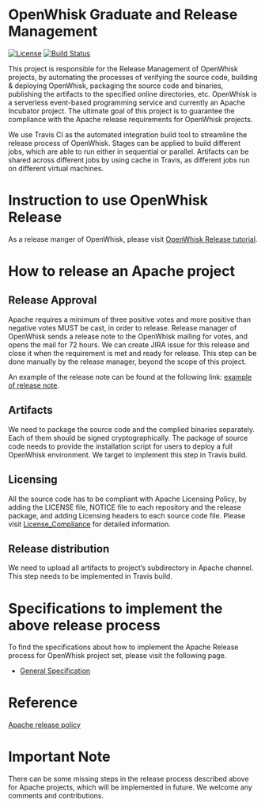 <!--
#
# Licensed to the Apache Software Foundation (ASF) under one or more contributor
# license agreements.  See the NOTICE file distributed with this work for additional
# information regarding copyright ownership.  The ASF licenses this file to you
# under the Apache License, Version 2.0 (the # "License"); you may not use this
# file except in compliance with the License.  You may obtain a copy of the License
# at:
#
# http://www.apache.org/licenses/LICENSE-2.0
#
# Unless required by applicable law or agreed to in writing, software distributed
# under the License is distributed on an "AS IS" BASIS, WITHOUT WARRANTIES OR
# CONDITIONS OF ANY KIND, either express or implied.  See the License for the
# specific language governing permissions and limitations under the License.
#
-->

# OpenWhisk Graduate and Release Management
[![License](https://img.shields.io/badge/license-Apache--2.0-blue.svg)](http://www.apache.org/licenses/LICENSE-2.0)
[![Build Status](https://travis-ci.org/apache/incubator-openwhisk-release.svg?branch=master)](https://travis-ci.org/apache/incubator-openwhisk-release)

This project is responsible for the Release Management of OpenWhisk projects, by automating the processes of verifying
the source code, building & deploying OpenWhisk, packaging the source code and binaries, publishing the artifacts to
the specified online directories, etc. OpenWhisk is a serverless event-based programming service and currently an Apache
Incubator project. The ultimate goal of this project is to guarantee the compliance with the Apache release requirements
for OpenWhisk projects.

We use Travis CI as the automated integration build tool to streamline the release process of OpenWhisk. Stages can be
applied to build different jobs, which are able to run either in sequential or parallel. Artifacts can be shared across
different jobs by using cache in Travis, as different jobs run on different virtual machines.

# Instruction to use OpenWhisk Release

As a release manger of OpenWhisk, please visit [OpenWhisk Release tutorial](docs/tutorial.md).

# How to release an Apache project

## Release Approval
Apache requires a minimum of three positive votes and more positive than negative votes MUST be cast, in order to release.
Release manager of OpenWhisk sends a release note to the OpenWhisk mailing for votes, and opens the mail for 72 hours.
We can create JIRA issue for this release and close it when the requirement is met and ready for release. This step can
be done manually by the release manager, beyond the scope of this project.

An example of the release note can be found at the following link: [example of release note](https://github.com/apache/cordova-coho/blob/master/docs/coho-release-process.md).

## Artifacts
We need to package the source code and the complied binaries separately. Each of them should be signed cryptographically.
The package of source code needs to provide the installation script for users to deploy a full OpenWhisk environment.
We target to implement this step in Travis build.

## Licensing
All the source code has to be compliant with Apache Licensing Policy, by adding the LICENSE file, NOTICE file to each
repository and the release package, and adding Licensing headers to each source code file. Please visit [License_Compliance](docs/license_compliance.md) for detailed information.

## Release distribution
We need to upload all artifacts to project’s subdirectory in Apache channel. This step needs to be implemented in Travis build.

# Specifications to implement the above release process

To find the specifications about how to implement the Apache Release process for OpenWhisk project set, please visit the
following page.

- [General Specification](docs/general_spec.md)

# Reference
[Apache release policy](http://www.apache.org/legal/release-policy.html)

# Important Note
There can be some missing steps in the release process described above for Apache projects, which will be implemented in
future. We welcome any comments and contributions.
